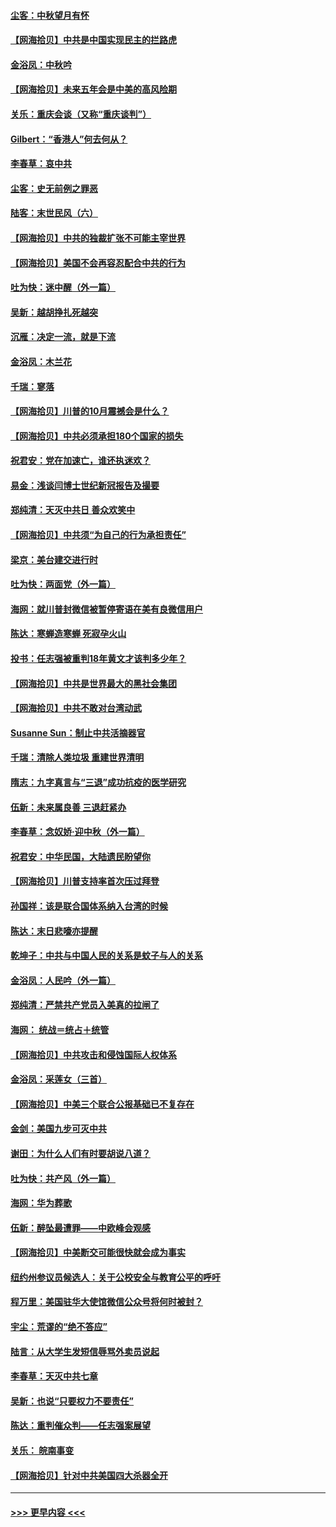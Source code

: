 #### [尘客：中秋望月有怀](../pages/nsc993/n12444632.md?t=10011951) 
#### [【网海拾贝】中共是中国实现民主的拦路虎](../pages/nsc993/n12443573.md?t=10011951) 
#### [金浴凤：中秋吟](../pages/nsc993/n12441773.md?t=10011951) 
#### [【网海拾贝】未来五年会是中美的高风险期](../pages/nsc993/n12440760.md?t=10011951) 
#### [关乐：重庆会谈（又称“重庆谈判”）](../pages/nsc993/n12437525.md?t=10011951) 
#### [Gilbert：“香港人”何去何从？](../pages/nsc993/n12435894.md?t=10011951) 
#### [李春草：哀中共](../pages/nsc993/n12435874.md?t=10011951) 
#### [尘客：史无前例之罪恶](../pages/nsc993/n12435762.md?t=10011951) 
#### [陆客：末世民风（六）](../pages/nsc993/n12435354.md?t=10011951) 
#### [【网海拾贝】中共的独裁扩张不可能主宰世界](../pages/nsc993/n12435151.md?t=10011951) 
#### [【网海拾贝】美国不会再容忍配合中共的行为](../pages/nsc993/n12433808.md?t=10011951) 
#### [吐为快：迷中醒（外一篇）](../pages/nsc993/n12433585.md?t=10011951) 
#### [吴新：越胡挣扎死越突](../pages/nsc993/n12433562.md?t=10011951) 
#### [沉雁：决定一流，就是下流](../pages/nsc993/n12432128.md?t=10011951) 
#### [金浴凤：木兰花](../pages/nsc993/n12432124.md?t=10011951) 
#### [千瑞：寥落](../pages/nsc993/n12432071.md?t=10011951) 
#### [【网海拾贝】川普的10月震撼会是什么？](../pages/nsc993/n12431624.md?t=10011951) 
#### [【网海拾贝】中共必须承担180个国家的损失](../pages/nsc993/n12428893.md?t=10011951) 
#### [祝君安：党在加速亡，谁还执迷欢？](../pages/nsc993/n12428652.md?t=10011951) 
#### [易金：浅谈闫博士世纪新冠报告及撮要](../pages/nsc993/n12426822.md?t=10011951) 
#### [郑纯清：天灭中共日 善众欢笑中](../pages/nsc993/n12426784.md?t=10011951) 
#### [【网海拾贝】中共须“为自己的行为承担责任”](../pages/nsc993/n12426067.md?t=10011951) 
#### [梁京：美台建交进行时](../pages/nsc993/n12424066.md?t=10011951) 
#### [吐为快：两面党（外一篇）](../pages/nsc993/n12424043.md?t=10011951) 
#### [海网：就川普封微信被暂停寄语在美有良微信用户](../pages/nsc993/n12424021.md?t=10011951) 
#### [陈达：寒蝉造寒蝉 死寂孕火山](../pages/nsc993/n12423958.md?t=10011951) 
#### [投书：任志强被重判18年黄文才该判多少年？](../pages/nsc993/n12423672.md?t=10011951) 
#### [【网海拾贝】中共是世界最大的黑社会集团](../pages/nsc993/n12423543.md?t=10011951) 
#### [【网海拾贝】中共不敢对台湾动武](../pages/nsc993/n12421418.md?t=10011951) 
#### [Susanne Sun：制止中共活摘器官](../pages/nsc993/n12419654.md?t=10011951) 
#### [千瑞：清除人类垃圾 重建世界清明](../pages/nsc993/n12419414.md?t=10011951) 
#### [隋志：九字真言与“三退”成功抗疫的医学研究](../pages/nsc993/n12419248.md?t=10011951) 
#### [伍新：未来属良善 三退赶紧办](../pages/nsc993/n12418496.md?t=10011951) 
#### [李春草：念奴娇·迎中秋（外一篇）](../pages/nsc993/n12418465.md?t=10011951) 
#### [祝君安：中华民国，大陆遗民盼望你](../pages/nsc993/n12418089.md?t=10011951) 
#### [【网海拾贝】川普支持率首次压过拜登](../pages/nsc993/n12418050.md?t=10011951) 
#### [孙国祥：该是联合国体系纳入台湾的时候](../pages/nsc993/n12417369.md?t=10011951) 
#### [陈达：末日悲嚎亦提醒](../pages/nsc993/n12416736.md?t=10011951) 
#### [乾坤子：中共与中国人民的关系是蚊子与人的关系](../pages/nsc993/n12416632.md?t=10011951) 
#### [金浴凤：人民吟（外一篇）](../pages/nsc993/n12416567.md?t=10011951) 
#### [郑纯清：严禁共产党员入美真的拉闸了](../pages/nsc993/n12416550.md?t=10011951) 
#### [海网： 统战＝统占＋统管](../pages/nsc993/n12416404.md?t=10011951) 
#### [【网海拾贝】中共攻击和侵蚀国际人权体系](../pages/nsc993/n12416250.md?t=10011951) 
#### [金浴凤：采莲女（三首）](../pages/nsc993/n12415517.md?t=10011951) 
#### [【网海拾贝】中美三个联合公报基础已不复存在](../pages/nsc993/n12415054.md?t=10011951) 
#### [金剑：美国九步可灭中共](../pages/nsc993/n12413183.md?t=10011951) 
#### [谢田：为什么人们有时要胡说八道？](../pages/nsc993/n12411861.md?t=10011951) 
#### [吐为快：共产风（外一篇）](../pages/nsc993/n12411761.md?t=10011951) 
#### [海网：华为葬歌](../pages/nsc993/n12410381.md?t=10011951) 
#### [伍新：醉坠最遭罪——中欧峰会观感](../pages/nsc993/n12410364.md?t=10011951) 
#### [【网海拾贝】中美断交可能很快就会成为事实](../pages/nsc993/n12409495.md?t=10011951) 
#### [纽约州参议员候选人：关于公校安全与教育公平的呼吁](../pages/nsc993/n12409228.md?t=10011951) 
#### [程万里：美国驻华大使馆微信公众号将何时被封？](../pages/nsc993/n12407397.md?t=10011951) 
#### [宇尘：荒谬的“绝不答应”](../pages/nsc993/n12407360.md?t=10011951) 
#### [陆言：从大学生发短信辱骂外卖员说起](../pages/nsc993/n12407285.md?t=10011951) 
#### [李春草：天灭中共七章](../pages/nsc993/n12406988.md?t=10011951) 
#### [吴新：也说“只要权力不要责任”](../pages/nsc993/n12406966.md?t=10011951) 
#### [陈达：重判催众判——任志强案展望](../pages/nsc993/n12404540.md?t=10011951) 
#### [关乐： 皖南事变](../pages/nsc993/n12404288.md?t=10011951) 
#### [【网海拾贝】针对中共美国四大杀器全开](../pages/nsc993/n12404172.md?t=10011951) 

----
#### [ >>> 更早内容 <<< ](../indexes/nsc993-earlier.md)
